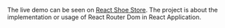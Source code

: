 The live demo can be seen on [React Shoe Store](https://react-shoe-store-sarmad.surge.sh/). The project is about the implementation or usage of React Router Dom in React Application.
